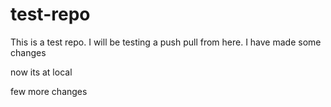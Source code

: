# test-repo
This is a test repo.
I will be testing a push pull from here.
I have made some changes


now its at local

few more changes
